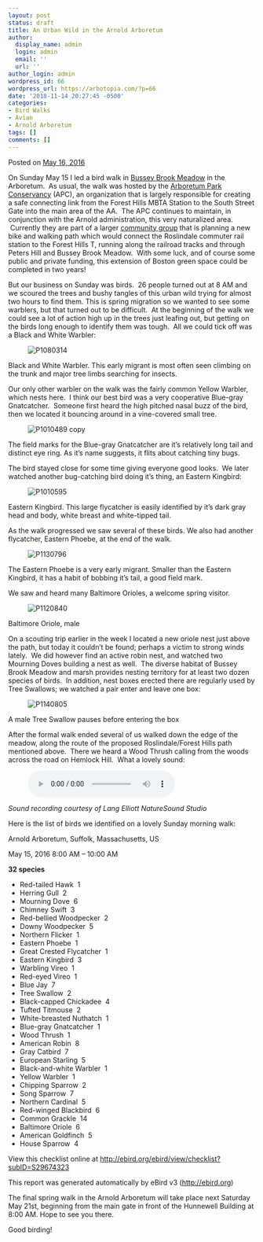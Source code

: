 ```yaml
---
layout: post
status: draft
title: An Urban Wild in the Arnold Arboretum
author:
  display_name: admin
  login: admin
  email: ''
  url: ''
author_login: admin
wordpress_id: 66
wordpress_url: https://arbotopia.com/?p=66
date: '2018-11-14 20:27:45 -0500'
categories:
- Bird Walks
- Avian
- Arnold Arboretum
tags: []
comments: []
---
```

<p><!-- wp:paragraph --></p>
<p>Posted on&nbsp;<a href="https://web.archive.org/web/20160604143124/http://www.arbotopia.com/an-urban-wild-in-the-arnold-arboretum/">May 16, 2016</a></p>
<p><!-- /wp:paragraph --></p>
<p><!-- wp:paragraph --></p>
<p>On Sunday May 15 I led a bird walk in&nbsp;<a href="https://web.archive.org/web/20160604143124/http://www.arbotopia.com/bussey-brook-meadow-and-the-arboretum-park-conservancy/">Bussey Brook Meadow</a>&nbsp;in the Arboretum. &nbsp;As usual, the walk was hosted by the&nbsp;<a href="https://web.archive.org/web/20160604143124/http://www.arboretumparkconservancy.org/">Arboretum Park Conservancy</a>&nbsp;(APC), an organization that is largely responsible for creating a safe connecting link from the Forest Hills MBTA Station to&nbsp;the South Street Gate into the main area&nbsp;of the AA. &nbsp;The APC continues to maintain, in conjunction with the Arnold administration, this very naturalized area. &nbsp;Currently they are part of a larger&nbsp;<a href="https://web.archive.org/web/20160604143124/http://www.walkuproslindale.org/weblog/2015/10/10/the-rozzie-arboretum-gateway-path/">community group</a>&nbsp;that is planning a new bike and walking path which would connect the Roslindale commuter rail station to the Forest Hills T, running along the railroad tracks&nbsp;and&nbsp;through Peters Hill and Bussey Brook Meadow. &nbsp;With some luck, and of course some public and private funding, this extension of Boston green space could be completed in two years!</p>
<p><!-- /wp:paragraph --></p>
<p><!-- wp:paragraph --></p>
<p>But our business on Sunday was birds.&nbsp; 26 people turned out at 8 AM and we scoured the trees and bushy tangles of this urban wild trying for almost two hours to find them. This is spring migration so we wanted to see some warblers, but that turned out to be difficult. &nbsp;At the beginning of the walk we could see a lot of action high up in the trees just leafing out, but getting on the birds long enough to identify them was tough. &nbsp;All we could tick off was a Black and White Warbler:</p>
<p><!-- /wp:paragraph --></p>
<p><!-- wp:image {"id":822} --></p>
<figure class="wp-block-image"><img src="https://web.archive.org/web/20160604143124im_/http://www.arbotopia.com/wp-content/uploads/2014/05/P1080314.jpg" alt="P1080314" class="wp-image-822"/></figure>
<p><!-- /wp:image --></p>
<p><!-- wp:paragraph --></p>
<p>Black and White Warbler. This early migrant is most often seen climbing on the trunk and major tree limbs searching for insects.</p>
<p><!-- /wp:paragraph --></p>
<p><!-- wp:paragraph --></p>
<p>Our only other warbler on the walk was the fairly common Yellow Warbler, which nests here. &nbsp;I think our best bird was a very cooperative Blue-gray Gnatcatcher. &nbsp;Someone first heard the high pitched nasal buzz of the bird, then we located it bouncing around in a vine-covered small tree.</p>
<p><!-- /wp:paragraph --></p>
<p><!-- wp:image {"id":1267} --></p>
<figure class="wp-block-image"><img src="https://web.archive.org/web/20160604143124im_/http://www.arbotopia.com/wp-content/uploads/2016/05/P1010489-copy.jpg" alt="P1010489 copy" class="wp-image-1267"/></figure>
<p><!-- /wp:image --></p>
<p><!-- wp:paragraph --></p>
<p>The field marks for the Blue-gray Gnatcatcher are it&rsquo;s relatively long tail and distinct eye ring. As it&rsquo;s name suggests, it flits about catching tiny bugs.</p>
<p><!-- /wp:paragraph --></p>
<p><!-- wp:paragraph --></p>
<p>The bird stayed close for some time giving everyone good looks. &nbsp;We later watched another bug-catching bird doing it&rsquo;s thing, an Eastern Kingbird:</p>
<p><!-- /wp:paragraph --></p>
<p><!-- wp:image {"id":865} --></p>
<figure class="wp-block-image"><img src="https://web.archive.org/web/20160604143124im_/http://www.arbotopia.com/wp-content/uploads/2014/06/P1010595.jpg" alt="P1010595" class="wp-image-865"/></figure>
<p><!-- /wp:image --></p>
<p><!-- wp:paragraph --></p>
<p>Eastern Kingbird. This large flycatcher is easily identified by it&rsquo;s dark gray head and body, white breast and white-tipped tail.</p>
<p><!-- /wp:paragraph --></p>
<p><!-- wp:paragraph --></p>
<p>As the walk progressed we saw several of these birds. We also had another flycatcher, Eastern Phoebe, at the end of the walk.</p>
<p><!-- /wp:paragraph --></p>
<p><!-- wp:image {"id":1194} --></p>
<figure class="wp-block-image"><img src="https://web.archive.org/web/20160604143124im_/http://www.arbotopia.com/wp-content/uploads/2016/04/P1130796.jpg" alt="P1130796" class="wp-image-1194"/></figure>
<p><!-- /wp:image --></p>
<p><!-- wp:paragraph --></p>
<p>The Eastern Phoebe is a very early migrant. Smaller than the Eastern Kingbird, it has a habit of bobbing it&rsquo;s tail, a good field mark.</p>
<p><!-- /wp:paragraph --></p>
<p><!-- wp:paragraph --></p>
<p>We saw and heard many Baltimore Orioles, a welcome spring visitor.</p>
<p><!-- /wp:paragraph --></p>
<p><!-- wp:image {"id":1268} --></p>
<figure class="wp-block-image"><img src="https://web.archive.org/web/20160604143124im_/http://www.arbotopia.com/wp-content/uploads/2016/05/P1120840.jpg" alt="P1120840" class="wp-image-1268"/></figure>
<p><!-- /wp:image --></p>
<p><!-- wp:paragraph --></p>
<p>Baltimore Oriole, male</p>
<p><!-- /wp:paragraph --></p>
<p><!-- wp:paragraph --></p>
<p>On a scouting trip earlier in the week I located a new oriole nest just above the path, but today it couldn&rsquo;t be found; perhaps a victim to strong winds lately. &nbsp;We did however find an active robin nest, and watched two Mourning Doves building a nest as well. &nbsp;The diverse habitat of Bussey Brook Meadow and marsh provides nesting territory for at least two dozen species of birds. &nbsp;In addition, nest boxes erected there are regularly used by Tree Swallows; we watched a pair enter and leave one box:</p>
<p><!-- /wp:paragraph --></p>
<p><!-- wp:image {"id":1244} --></p>
<figure class="wp-block-image"><img src="https://web.archive.org/web/20160604143124im_/http://www.arbotopia.com/wp-content/uploads/2016/05/P1140805.jpg" alt="P1140805" class="wp-image-1244"/></figure>
<p><!-- /wp:image --></p>
<p><!-- wp:paragraph --></p>
<p>A male Tree Swallow pauses before entering the&nbsp;box</p>
<p><!-- /wp:paragraph --></p>
<p><!-- wp:paragraph --></p>
<p>After the formal walk ended several of us walked down the edge of the meadow, along the route of the proposed Roslindale/Forest Hills path mentioned above. &nbsp;There we heard a Wood Thrush calling from the woods across the road on Hemlock Hill. &nbsp;What a lovely sound:</p>
<p><!-- /wp:paragraph --></p>
<p><!-- wp:audio {"id":197} --></p>
<figure class="wp-block-audio"><audio controls src="https://arbotopia.com/wp-content/uploads/2018/11/Wood-Thrush-2.mp3"></audio></figure>
<p><!-- /wp:audio --></p>
<p><!-- wp:paragraph --></p>
<p><em>Sound recording courtesy of&nbsp;Lang Elliott NatureSound Studio</em></p>
<p><!-- /wp:paragraph --></p>
<p><!-- wp:paragraph --></p>
<p>Here is the list of birds we identified on a lovely Sunday morning walk:</p>
<p><!-- /wp:paragraph --></p>
<p><!-- wp:paragraph --></p>
<p>Arnold Arboretum, Suffolk, Massachusetts, US</p>
<p><!-- /wp:paragraph --></p>
<p><!-- wp:paragraph --></p>
<p>May 15, 2016 8:00 AM &ndash; 10:00 AM</p>
<p><!-- /wp:paragraph --></p>
<p><!-- wp:paragraph --></p>
<p><strong>32 species</strong></p>
<p><!-- /wp:paragraph --></p>
<p><!-- wp:list --></p>
<ul>
<li>Red-tailed Hawk &nbsp;1</li>
<li>Herring Gull &nbsp;2</li>
<li>Mourning Dove &nbsp;6</li>
<li>Chimney Swift &nbsp;3</li>
<li>Red-bellied Woodpecker &nbsp;2</li>
<li>Downy Woodpecker &nbsp;5</li>
<li>Northern Flicker &nbsp;1</li>
<li>Eastern Phoebe &nbsp;1</li>
<li>Great Crested Flycatcher &nbsp;1</li>
<li>Eastern Kingbird &nbsp;3</li>
<li>Warbling Vireo &nbsp;1</li>
<li>Red-eyed Vireo &nbsp;1</li>
<li>Blue Jay &nbsp;7</li>
<li>Tree Swallow &nbsp;2</li>
<li>Black-capped Chickadee &nbsp;4</li>
<li>Tufted Titmouse &nbsp;2</li>
<li>White-breasted Nuthatch &nbsp;1</li>
<li>Blue-gray Gnatcatcher &nbsp;1</li>
<li>Wood Thrush &nbsp;1</li>
<li>American Robin &nbsp;8</li>
<li>Gray Catbird &nbsp;7</li>
<li>European Starling &nbsp;5</li>
<li>Black-and-white Warbler &nbsp;1</li>
<li>Yellow Warbler &nbsp;1</li>
<li>Chipping Sparrow &nbsp;2</li>
<li>Song Sparrow &nbsp;7</li>
<li>Northern Cardinal &nbsp;5</li>
<li>Red-winged Blackbird &nbsp;6</li>
<li>Common Grackle &nbsp;14</li>
<li>Baltimore Oriole &nbsp;6</li>
<li>American Goldfinch &nbsp;5</li>
<li>House Sparrow &nbsp;4</li>
</ul>
<p><!-- /wp:list --></p>
<p><!-- wp:paragraph --></p>
<p>View this checklist online at&nbsp;<a href="http://ebird.org/ebird/view/checklist?subID=S29674323">http://ebird.org/ebird/view/checklist?subID=S29674323</a></p>
<p><!-- /wp:paragraph --></p>
<p><!-- wp:paragraph --></p>
<p>This report was generated automatically by eBird v3 (<a href="https://web.archive.org/web/20160604143124/http://ebird.org/">http://ebird.org</a>)</p>
<p><!-- /wp:paragraph --></p>
<p><!-- wp:paragraph --></p>
<p>The final spring walk in the Arnold Arboretum will take place next Saturday May 21st, beginning from the main gate in front of the Hunnewell Building at 8:00 AM. Hope to see you there.</p>
<p><!-- /wp:paragraph --></p>
<p><!-- wp:paragraph --></p>
<p>Good birding!</p>
<p><!-- /wp:paragraph --></p>
